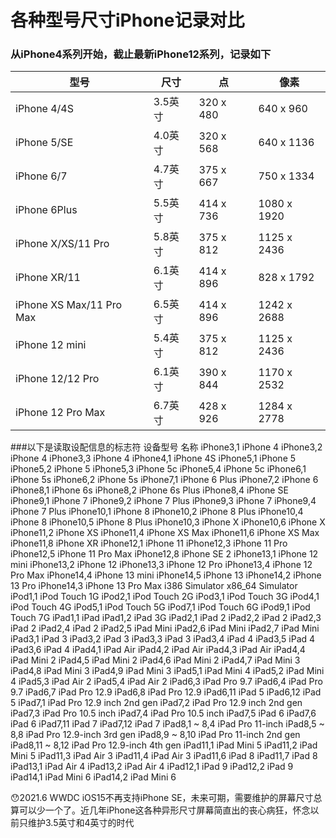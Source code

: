 # 各种型号尺寸iPhone记录对比

### 从iPhone4系列开始，截止最新iPhone12系列，记录如下

| 型号                     | 尺寸    | 点        | 像素        |
| ------------------------ | ------- | --------- | ----------- |
| iPhone 4/4S              | 3.5英寸 | 320 x 480 | 640 x 960   |
| iPhone 5/SE              | 4.0英寸 | 320 x 568 | 640 x 1136  |
| iPhone 6/7               | 4.7英寸 | 375 x 667 | 750 x 1334  |
| iPhone 6Plus             | 5.5英寸 | 414 x 736 | 1080 x 1920 |
| iPhone X/XS/11 Pro       | 5.8英寸 | 375 x 812 | 1125 x 2436 |
| iPhone XR/11             | 6.1英寸 | 414 x 896 | 828 x 1792  |
| iPhone XS Max/11 Pro Max | 6.5英寸 | 414 x 896 | 1242 x 2688 |
| iPhone 12 mini           | 5.4英寸 | 375 x 812 | 1125 x 2436 |
| iPhone 12/12 Pro         | 6.1英寸 | 390 x 844 | 1170 x 2532 |
| iPhone 12 Pro Max        | 6.7英寸 | 428 x 926 | 1284 x 2778 |

###以下是读取设配信息的标志符
设备型号	名称
iPhone3,1	iPhone 4
iPhone3,2	iPhone 4
iPhone3,3	iPhone 4
iPhone4,1	iPhone 4S
iPhone5,1	iPhone 5
iPhone5,2	iPhone 5
iPhone5,3	iPhone 5c
iPhone5,4	iPhone 5c
iPhone6,1	iPhone 5s
iPhone6,2	iPhone 5s
iPhone7,1	iPhone 6 Plus
iPhone7,2	iPhone 6
iPhone8,1	iPhone 6s
iPhone8,2	iPhone 6s Plus
iPhone8,4	iPhone SE
iPhone9,1	iPhone 7
iPhone9,2	iPhone 7 Plus
iPhone9,3	iPhone 7
iPhone9,4	iPhone 7 Plus
iPhone10,1	iPhone 8
iPhone10,2	iPhone 8 Plus
iPhone10,4	iPhone 8
iPhone10,5	iPhone 8 Plus
iPhone10,3	iPhone X
iPhone10,6	iPhone X
iPhone11,2	iPhone XS
iPhone11,4	iPhone XS Max
iPhone11,6	iPhone XS Max
iPhone11,8	iPhone XR
iPhone12,1	iPhone 11
iPhone12,3	iPhone 11 Pro
iPhone12,5	iPhone 11 Pro Max
iPhone12,8	iPhone SE 2
iPhone13,1	iPhone 12 mini
iPhone13,2	iPhone 12
iPhone13,3	iPhone 12 Pro
iPhone13,4	iPhone 12 Pro Max
iPhone14,4	iPhone 13 mini
iPhone14,5	iPhone 13
iPhone14,2	iPhone 13 Pro
iPhone14,3	iPhone 13 Pro Max
i386	Simulator
x86_64	Simulator
iPod1,1	iPod Touch 1G
iPod2,1	iPod Touch 2G
iPod3,1	iPod Touch 3G
iPod4,1	iPod Touch 4G
iPod5,1	iPod Touch 5G
iPod7,1	iPod Touch 6G
iPod9,1	iPod Touch 7G
iPad1,1	iPad
iPad1,2	iPad 3G
iPad2,1	iPad 2
iPad2,2	iPad 2
iPad2,3	iPad 2
iPad2,4	iPad 2
iPad2,5	iPad Mini
iPad2,6	iPad Mini
iPad2,7	iPad Mini
iPad3,1	iPad 3
iPad3,2	iPad 3
iPad3,3	iPad 3
iPad3,4	iPad 4
iPad3,5	iPad 4
iPad3,6	iPad 4
iPad4,1	iPad Air
iPad4,2	iPad Air
iPad4,3	iPad Air
iPad4,4	iPad Mini 2
iPad4,5	iPad Mini 2
iPad4,6	iPad Mini 2
iPad4,7	iPad Mini 3
iPad4,8	iPad Mini 3
iPad4,9	iPad Mini 3
iPad5,1	iPad Mini 4
iPad5,2	iPad Mini 4
iPad5,3	iPad Air 2
iPad5,4	iPad Air 2
iPad6,3	iPad Pro 9.7
iPad6,4	iPad Pro 9.7
iPad6,7	iPad Pro 12.9
iPad6,8	iPad Pro 12.9
iPad6,11	iPad 5
iPad6,12	iPad 5
iPad7,1	iPad Pro 12.9 inch 2nd gen
iPad7,2	iPad Pro 12.9 inch 2nd gen
iPad7,3	iPad Pro 10.5 inch
iPad7,4	iPad Pro 10.5 inch
iPad7,5	iPad 6
iPad7,6	iPad 6
iPad7,11	iPad 7
iPad7,12	iPad 7
iPad8,1 ~ 8,4	iPad Pro 11-inch
iPad8,5 ~ 8,8	iPad Pro 12.9-inch 3rd gen
iPad8,9 ~ 8,10	iPad Pro 11-inch 2nd gen
iPad8,11 ~ 8,12	iPad Pro 12.9-inch 4th gen
iPad11,1	iPad Mini 5
iPad11,2	iPad Mini 5
iPad11,3	iPad Air 3
iPad11,4	iPad Air 3
iPad11,6	iPad 8
iPad11,7	iPad 8
iPad13,1	iPad Air 4
iPad13,2	iPad Air 4
iPad12,1	iPad 9
iPad12,2	iPad 9
iPad14,1	iPad Mini 6
iPad14,2	iPad Mini 6



😯2021.6 WWDC iOS15不再支持iPhone SE，未来可期，需要维护的屏幕尺寸总算可以少一个了。近几年iPhone这各种异形尺寸屏幕简直出的丧心病狂，怀念以前只维护3.5英寸和4英寸的时代
